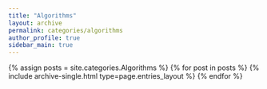 ```yaml
---
title: "Algorithms"
layout: archive
permalink: categories/algorithms
author_profile: true
sidebar_main: true
---
```


{% assign posts = site.categories.Algorithms %}
{% for post in posts %} {% include archive-single.html type=page.entries_layout %} {% endfor %}
